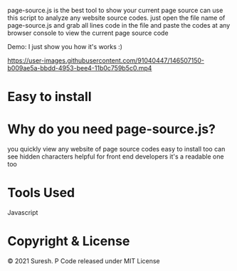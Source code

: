 page-source.js is the best tool to show your current page source can use this script to analyze any website source codes. 
just open the file name of page-source.js and grab all lines code in the file and paste the codes at any browser console to view the current page source code


Demo:
I just show you how it's works :)

https://user-images.githubusercontent.com/91040447/146507150-b009ae5a-bbdd-4953-bee4-11b0c759b5c0.mp4



# Easy to install
<script src="page-source.js"></script>

# Why do you need page-source.js?
you quickly view any website of page source codes
easy to install too
can see hidden characters
helpful for front end developers
it's a readable one too

# Tools Used
Javascript

# Copyright & License
© 2021 Suresh. P 
 Code released under MIT License
